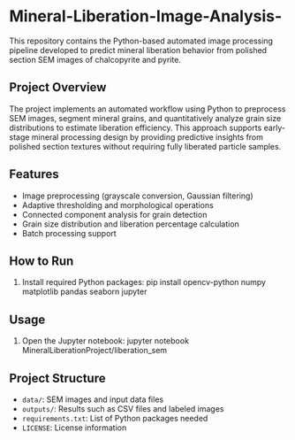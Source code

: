 # Mineral-Liberation-Image-Analysis-
This repository contains the Python-based automated image processing pipeline developed to predict mineral liberation behavior from polished section SEM images of chalcopyrite and pyrite.

## Project Overview

The project implements an automated workflow using Python to preprocess SEM images, segment mineral grains, and quantitatively analyze grain size distributions to estimate liberation efficiency. This approach supports early-stage mineral processing design by providing predictive insights from polished section textures without requiring fully liberated particle samples.

## Features

- Image preprocessing (grayscale conversion, Gaussian filtering)
- Adaptive thresholding and morphological operations
- Connected component analysis for grain detection
- Grain size distribution and liberation percentage calculation
- Batch processing support

## How to Run

1. Install required Python packages:
pip install opencv-python numpy matplotlib pandas seaborn jupyter

## Usage

1. Open the Jupyter notebook:
jupyter notebook MineralLiberationProject/liberation_sem


## Project Structure

- `data/`: SEM images and input data files
- `outputs/`: Results such as CSV files and labeled images
- `requirements.txt`: List of Python packages needed
- `LICENSE`: License information

